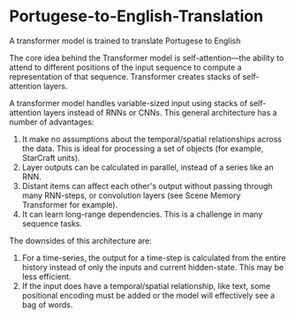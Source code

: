 # Portugese-to-English-Translation
A transformer model is trained to translate Portugese to English

The core idea behind the Transformer model is self-attention—the ability to attend to different positions of the input sequence to compute a representation of that sequence. Transformer creates stacks of self-attention layers.

A transformer model handles variable-sized input using stacks of self-attention layers instead of RNNs or CNNs. This general architecture has a number of advantages:

1. It make no assumptions about the temporal/spatial relationships across the data. This is ideal for processing a set of objects (for example, StarCraft units).
2. Layer outputs can be calculated in parallel, instead of a series like an RNN.
3. Distant items can affect each other's output without passing through many RNN-steps, or convolution layers (see Scene Memory Transformer for example).
4. It can learn long-range dependencies. This is a challenge in many sequence tasks.

The downsides of this architecture are:

1. For a time-series, the output for a time-step is calculated from the entire history instead of only the inputs and current hidden-state. This may be less efficient.
2. If the input does have a temporal/spatial relationship, like text, some positional encoding must be added or the model will effectively see a bag of words.
